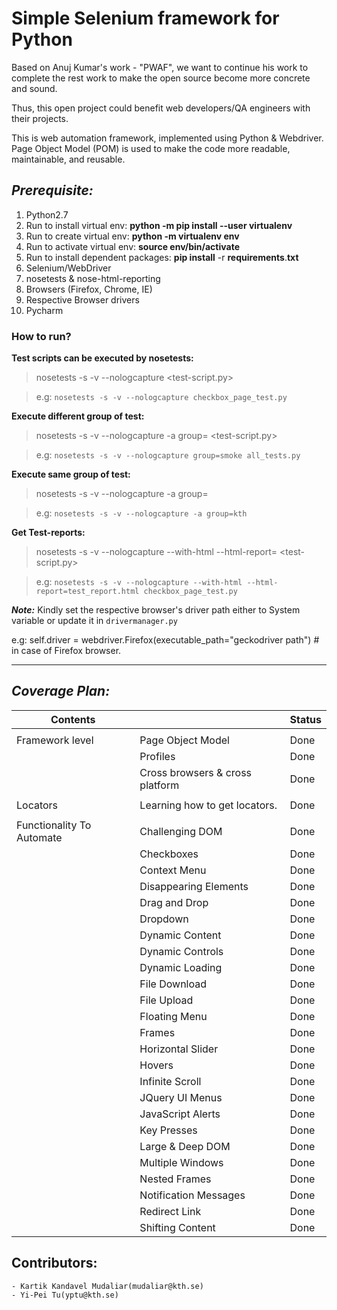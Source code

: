 # Simple Selenium framework for Python 

Based on Anuj Kumar's work - "PWAF", we want to continue his work to complete the rest work to make the open source become more concrete and sound.

Thus, this open project could benefit web developers/QA engineers with their projects.

This is web automation framework, implemented using Python & Webdriver. 
Page Object Model (POM) is used to  make the code more readable, maintainable, and reusable.

## _Prerequisite:_

1. Python2.7
2. Run to install virtual env: **python -m pip install --user virtualenv**
3. Run to create virtual env: **python -m virtualenv env**
4. Run to activate virtual env: **source env/bin/activate**
5. Run to install dependent packages: **pip install** -r **requirements**.**txt**
6. Selenium/WebDriver
7. nosetests & nose-html-reporting
8. Browsers (Firefox, Chrome, IE)
9. Respective Browser drivers
10. Pycharm

### How to run?

**Test scripts can be executed by nosetests:**

>nosetests -s -v --nologcapture <test-script.py>

>e.g: `nosetests -s -v --nologcapture checkbox_page_test.py`

**Execute different group of test:**

>nosetests -s -v --nologcapture  -a group=<group-name> <test-script.py>

>e.g: `nosetests -s -v --nologcapture group=smoke all_tests.py`

**Execute same group of test:**

>nosetests -s -v --nologcapture -a group=<group-name>

>e.g: `nosetests -s -v --nologcapture -a group=kth`

**Get Test-reports:**

>nosetests -s -v --nologcapture --with-html --html-report=<test-report-file-path> <test-script.py>

>e.g: `nosetests -s -v --nologcapture --with-html --html-report=test_report.html checkbox_page_test.py`

**_Note:_** Kindly set the respective browser's driver path either to System variable or update it in `drivermanager.py`

e.g: self.driver = webdriver.Firefox(executable_path="geckodriver path") # in case of Firefox browser.

***

## _Coverage Plan:_

| Contents                  |                                 | Status |
| ------------------------- | ------------------------------- | ------ |
|                           |                                 |        |
| Framework level           | Page Object Model               | Done   |
|                           | Profiles                        | Done   |
|                           | Cross browsers & cross platform | Done   |
|                           |                                 |        |
| Locators                  | Learning how to get locators.   | Done   |
|                           |                                 |        |
| Functionality To Automate | Challenging DOM                 | Done   |
|                           | Checkboxes                      | Done   |
|                           | Context Menu                    | Done   |
|                           | Disappearing Elements           | Done   |
|                           | Drag and Drop                   | Done   |
|                           | Dropdown                        | Done   |
|                           | Dynamic Content                 | Done   |
|                           | Dynamic Controls                | Done   |
|                           | Dynamic Loading                 | Done   |
|                           | File Download                   | Done   |
|                           | File Upload                     | Done   |
|                           | Floating Menu                   | Done   |
|                           | Frames                          | Done   |
|                           | Horizontal Slider               | Done   |
|                           | Hovers                          | Done   |
|                           | Infinite Scroll                 | Done   |
|                           | JQuery UI Menus                 | Done   |
|                           | JavaScript Alerts               | Done   |
|                           | Key Presses                     | Done   |
|                           | Large & Deep DOM                | Done   |
|                           | Multiple Windows                | Done   |
|                           | Nested Frames                   | Done   |
|                           | Notification Messages           | Done   |
|                           | Redirect Link                   | Done   |
|                           | Shifting Content                | Done   |

## Contributors:
	- Kartik Kandavel Mudaliar(mudaliar@kth.se)
	- Yi-Pei Tu(yptu@kth.se)